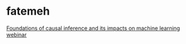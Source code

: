 # fatemeh

[Foundations of causal inference and its impacts on machine learning webinar](https://www.cmu.edu/dietrich/philosophy/tetrad/#:~:text=Tetrad%20contains%20more%20than%2020,estimation%2C%20assessment%2C%20and%20comparison)
